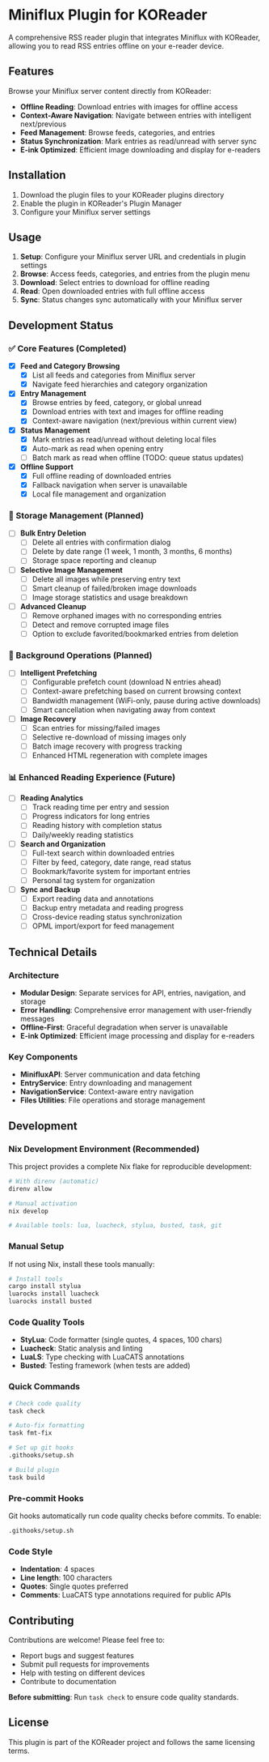 # Miniflux Plugin for KOReader

A comprehensive RSS reader plugin that integrates Miniflux with KOReader, allowing you to read RSS entries offline on your e-reader device.

## Features

Browse your Miniflux server content directly from KOReader:
- **Offline Reading**: Download entries with images for offline access
- **Context-Aware Navigation**: Navigate between entries with intelligent next/previous
- **Feed Management**: Browse feeds, categories, and entries
- **Status Synchronization**: Mark entries as read/unread with server sync
- **E-ink Optimized**: Efficient image downloading and display for e-readers

## Installation

1. Download the plugin files to your KOReader plugins directory
2. Enable the plugin in KOReader's Plugin Manager
3. Configure your Miniflux server settings

## Usage

1. **Setup**: Configure your Miniflux server URL and credentials in plugin settings
2. **Browse**: Access feeds, categories, and entries from the plugin menu
3. **Download**: Select entries to download for offline reading
4. **Read**: Open downloaded entries with full offline access
5. **Sync**: Status changes sync automatically with your Miniflux server

## Development Status

### ✅ Core Features (Completed)
- [x] **Feed and Category Browsing**
  - [x] List all feeds and categories from Miniflux server
  - [x] Navigate feed hierarchies and category organization
- [x] **Entry Management**
  - [x] Browse entries by feed, category, or global unread
  - [x] Download entries with text and images for offline reading
  - [x] Context-aware navigation (next/previous within current view)
- [x] **Status Management**
  - [x] Mark entries as read/unread without deleting local files
  - [x] Auto-mark as read when opening entry
  - [ ] Batch mark as read when offline (TODO: queue status updates)
- [x] **Offline Support**
  - [x] Full offline reading of downloaded entries
  - [x] Fallback navigation when server is unavailable
  - [x] Local file management and organization

### 🚧 Storage Management (Planned)
- [ ] **Bulk Entry Deletion**
  - [ ] Delete all entries with confirmation dialog
  - [ ] Delete by date range (1 week, 1 month, 3 months, 6 months)
  - [ ] Storage space reporting and cleanup
- [ ] **Selective Image Management**
  - [ ] Delete all images while preserving entry text
  - [ ] Smart cleanup of failed/broken image downloads
  - [ ] Image storage statistics and usage breakdown
- [ ] **Advanced Cleanup**
  - [ ] Remove orphaned images with no corresponding entries
  - [ ] Detect and remove corrupted image files
  - [ ] Option to exclude favorited/bookmarked entries from deletion

### 🔄 Background Operations (Planned)
- [ ] **Intelligent Prefetching**
  - [ ] Configurable prefetch count (download N entries ahead)
  - [ ] Context-aware prefetching based on current browsing context
  - [ ] Bandwidth management (WiFi-only, pause during active downloads)
  - [ ] Smart cancellation when navigating away from context
- [ ] **Image Recovery**
  - [ ] Scan entries for missing/failed images
  - [ ] Selective re-download of missing images only
  - [ ] Batch image recovery with progress tracking
  - [ ] Enhanced HTML regeneration with complete images

### 📊 Enhanced Reading Experience (Future)
- [ ] **Reading Analytics**
  - [ ] Track reading time per entry and session
  - [ ] Progress indicators for long entries
  - [ ] Reading history with completion status
  - [ ] Daily/weekly reading statistics
- [ ] **Search and Organization**
  - [ ] Full-text search within downloaded entries
  - [ ] Filter by feed, category, date range, read status
  - [ ] Bookmark/favorite system for important entries
  - [ ] Personal tag system for organization
- [ ] **Sync and Backup**
  - [ ] Export reading data and annotations
  - [ ] Backup entry metadata and reading progress
  - [ ] Cross-device reading status synchronization
  - [ ] OPML import/export for feed management

## Technical Details

### Architecture
- **Modular Design**: Separate services for API, entries, navigation, and storage
- **Error Handling**: Comprehensive error management with user-friendly messages
- **Offline-First**: Graceful degradation when server is unavailable
- **E-ink Optimized**: Efficient image processing and display for e-readers

### Key Components
- **MinifluxAPI**: Server communication and data fetching
- **EntryService**: Entry downloading and management
- **NavigationService**: Context-aware entry navigation
- **Files Utilities**: File operations and storage management

## Development

### Nix Development Environment (Recommended)

This project provides a complete Nix flake for reproducible development:

```bash
# With direnv (automatic)
direnv allow

# Manual activation  
nix develop

# Available tools: lua, luacheck, stylua, busted, task, git
```

### Manual Setup

If not using Nix, install these tools manually:

```bash
# Install tools
cargo install stylua
luarocks install luacheck
luarocks install busted
```

### Code Quality Tools

- **StyLua**: Code formatter (single quotes, 4 spaces, 100 chars)
- **Luacheck**: Static analysis and linting  
- **LuaLS**: Type checking with LuaCATS annotations
- **Busted**: Testing framework (when tests are added)

### Quick Commands

```bash
# Check code quality
task check

# Auto-fix formatting
task fmt-fix

# Set up git hooks
.githooks/setup.sh

# Build plugin
task build
```

### Pre-commit Hooks

Git hooks automatically run code quality checks before commits. To enable:

```bash
.githooks/setup.sh
```

### Code Style

- **Indentation**: 4 spaces
- **Line length**: 100 characters  
- **Quotes**: Single quotes preferred
- **Comments**: LuaCATS type annotations required for public APIs

## Contributing

Contributions are welcome! Please feel free to:
- Report bugs and suggest features
- Submit pull requests for improvements
- Help with testing on different devices
- Contribute to documentation

**Before submitting**: Run `task check` to ensure code quality standards.

## License

This plugin is part of the KOReader project and follows the same licensing terms.
